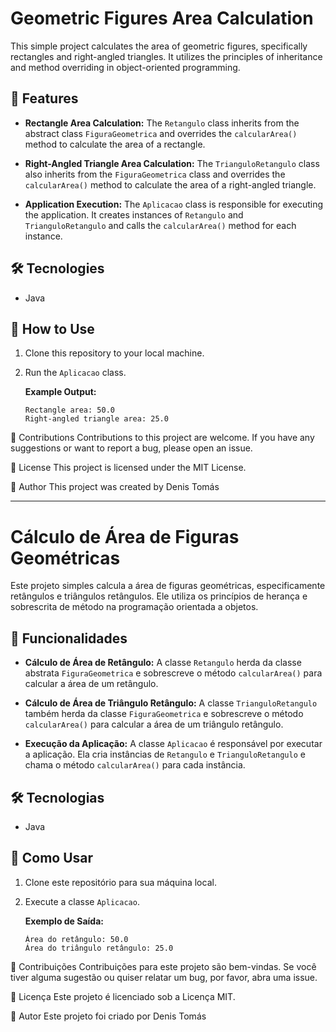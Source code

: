 # Geometric Figures Area Calculation

This simple project calculates the area of geometric figures, specifically rectangles and right-angled triangles. It utilizes the principles of inheritance and method overriding in object-oriented programming.

## 🔨 Features

- **Rectangle Area Calculation:** The `Retangulo` class inherits from the abstract class `FiguraGeometrica` and overrides the `calcularArea()` method to calculate the area of a rectangle.

- **Right-Angled Triangle Area Calculation:** The `TrianguloRetangulo` class also inherits from the `FiguraGeometrica` class and overrides the `calcularArea()` method to calculate the area of a right-angled triangle.

- **Application Execution:** The `Aplicacao` class is responsible for executing the application. It creates instances of `Retangulo` and `TrianguloRetangulo` and calls the `calcularArea()` method for each instance.

## 🛠 Tecnologies

- Java

## 🚀 How to Use

1. Clone this repository to your local machine.

2. Run the `Aplicacao` class.

   **Example Output:**
   ```plaintext
   Rectangle area: 50.0
   Right-angled triangle area: 25.0

🤝 Contributions
Contributions to this project are welcome. If you have any suggestions or want to report a bug, please open an issue.

📝 License
This project is licensed under the MIT License.

👤 Author
This project was created by Denis Tomás

---------------------------------

# Cálculo de Área de Figuras Geométricas

Este projeto simples calcula a área de figuras geométricas, especificamente retângulos e triângulos retângulos. Ele utiliza os princípios de herança e sobrescrita de método na programação orientada a objetos.

## 🔨 Funcionalidades

- **Cálculo de Área de Retângulo:** A classe `Retangulo` herda da classe abstrata `FiguraGeometrica` e sobrescreve o método `calcularArea()` para calcular a área de um retângulo.

- **Cálculo de Área de Triângulo Retângulo:** A classe `TrianguloRetangulo` também herda da classe `FiguraGeometrica` e sobrescreve o método `calcularArea()` para calcular a área de um triângulo retângulo.

- **Execução da Aplicação:** A classe `Aplicacao` é responsável por executar a aplicação. Ela cria instâncias de `Retangulo` e `TrianguloRetangulo` e chama o método `calcularArea()` para cada instância.

## 🛠 Tecnologias

- Java

## 🚀 Como Usar

1. Clone este repositório para sua máquina local.

2. Execute a classe `Aplicacao`.

   **Exemplo de Saída:**
   ```plaintext
   Área do retângulo: 50.0
   Área do triângulo retângulo: 25.0

🤝 Contribuições
Contribuições para este projeto são bem-vindas. Se você tiver alguma sugestão ou quiser relatar um bug, por favor, abra uma issue.

📝 Licença
Este projeto é licenciado sob a Licença MIT.

👤 Autor
Este projeto foi criado por Denis Tomás

